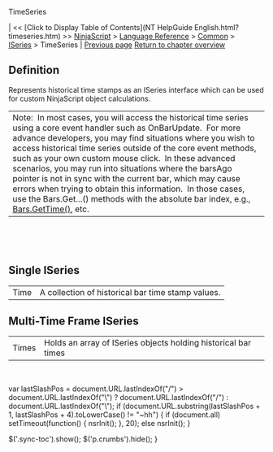 ﻿










 


TimeSeries<datetime>







| &lt;&lt; [Click to Display Table of Contents](NT HelpGuide English.html?timeseries.htm) &gt;&gt;
 [NinjaScript](ninjascript.htm) &gt; [Language Reference](language_reference_wip.htm) &gt; [Common](common.htm) &gt; [ISeries<t>](iseriest.htm) &gt;
TimeSeries<datetime> | [Previous page](weighteds.htm)
[Return to chapter overview](iseriest.htm)










Definition
----------


Represents historical time stamps as an ISeries<datetime> interface which can be used for custom NinjaScript object calculations.





|  |
| --- |
| Note:  In most cases, you will access the historical time series using a core event handler such as OnBarUpdate.  For more advance developers, you may find situations where you wish to access historical time series outside of the core event methods, such as your own custom mouse click.  In these advanced scenarios, you may run into situations where the barsAgo pointer is not in sync with the current bar, which may cause errors when trying to obtain this information.  In those cases, use the Bars.Get...() methods with the absolute bar index, e.g., [Bars.GetTime()](gettime.htm), etc. |



 


 


Single ISeries<datetime>
------------------------




|  |  |
| --- | --- |
| Time | A collection of historical bar time stamp values. |





Multi-Time Frame ISeries<datetime>
----------------------------------




|  |  |
| --- | --- |
| Times | Holds an array of ISeries<datetime> objects holding historical bar times |



 





 
 var lastSlashPos = document.URL.lastIndexOf("/") &gt; document.URL.lastIndexOf("\\") ? document.URL.lastIndexOf("/") : document.URL.lastIndexOf("\\");
 if (document.URL.substring(lastSlashPos + 1, lastSlashPos + 4).toLowerCase() != "~hh") {
 if (document.all) setTimeout(function() {
 nsrInit();
 }, 20);
 else nsrInit();
 }
 
 
 $('.sync-toc').show();
 $('p.crumbs').hide();
 }
 
 
 



</datetime></datetime></datetime></datetime></datetime></t></datetime></datetime></t>